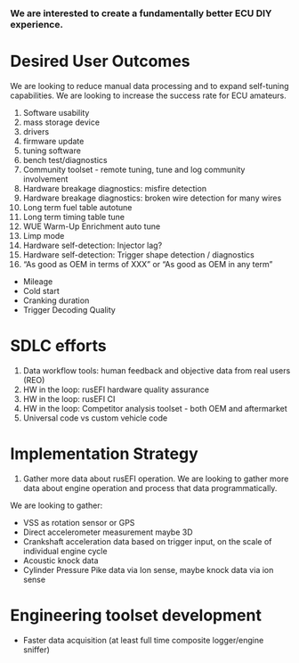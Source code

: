 ### We are interested to create a fundamentally better ECU DIY experience.

# Desired User Outcomes

We are looking to reduce manual data processing and to expand self-tuning capabilities. We are looking to increase the success rate for ECU amateurs.
1. Software usability
1. mass storage device
1. drivers
1. firmware update
1. tuning software
1. bench test/diagnostics
1. Community toolset - remote tuning, tune and log community involvement
1. Hardware breakage diagnostics: misfire detection
1. Hardware breakage diagnostics: broken wire detection for many wires
1. Long term fuel table autotune
1. Long term timing table tune
1. WUE Warm-Up Enrichment auto tune
1. Limp mode
1. Hardware self-detection: Injector lag?
1. Hardware self-detection: Trigger shape detection / diagnostics
1. “As good as OEM in terms of XXX” or “As good as OEM in any term”
 * Mileage
 * Cold start
 * Cranking duration
 * Trigger Decoding Quality




# SDLC efforts
1. Data workflow tools: human feedback and objective data from real users (REO)
1. HW in the loop: rusEFI hardware quality assurance
1. HW in the loop: rusEFI CI
1. HW in the loop: Competitor analysis toolset - both OEM and aftermarket
1. Universal code vs custom vehicle code
 


# Implementation Strategy
1. Gather more data about rusEFI operation. We are looking to gather more data about engine operation and process that data programmatically.

We are looking to gather:
* VSS as rotation sensor or GPS
* Direct accelerometer measurement maybe 3D
* Crankshaft acceleration data based on trigger input, on the scale of individual engine cycle
* Acoustic knock data
* Cylinder Pressure Pike data via Ion sense, maybe knock data via ion sense


# Engineering toolset development
* Faster data acquisition (at least full time composite logger/engine sniffer)
